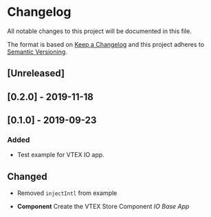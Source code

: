 # Changelog

All notable changes to this project will be documented in this file.

The format is based on [Keep a Changelog](http://keepachangelog.com/en/1.0.0/)
and this project adheres to [Semantic Versioning](http://semver.org/spec/v2.0.0.html).

## [Unreleased]

## [0.2.0] - 2019-11-18

## [0.1.0] - 2019-09-23
### Added
- Test example for VTEX IO app.

## Changed
- Removed `injectIntl` from example

- **Component** Create the VTEX Store Component _IO Base App_
